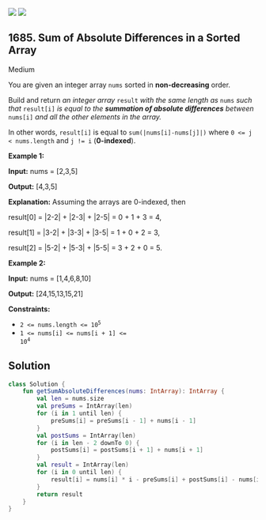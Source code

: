 [![](https://img.shields.io/github/stars/javadev/LeetCode-in-Kotlin?label=Stars&style=flat-square)](https://github.com/javadev/LeetCode-in-Kotlin)
[![](https://img.shields.io/github/forks/javadev/LeetCode-in-Kotlin?label=Fork%20me%20on%20GitHub%20&style=flat-square)](https://github.com/javadev/LeetCode-in-Kotlin/fork)

## 1685\. Sum of Absolute Differences in a Sorted Array

Medium

You are given an integer array `nums` sorted in **non-decreasing** order.

Build and return _an integer array_ `result` _with the same length as_ `nums` _such that_ `result[i]` _is equal to the **summation of absolute differences** between_ `nums[i]` _and all the other elements in the array._

In other words, `result[i]` is equal to `sum(|nums[i]-nums[j]|)` where `0 <= j < nums.length` and `j != i` (**0-indexed**).

**Example 1:**

**Input:** nums = [2,3,5]

**Output:** [4,3,5]

**Explanation:** Assuming the arrays are 0-indexed, then

result[0] = \|2-2\| + \|2-3\| + \|2-5\| = 0 + 1 + 3 = 4,

result[1] = \|3-2\| + \|3-3\| + \|3-5\| = 1 + 0 + 2 = 3,

result[2] = \|5-2\| + \|5-3\| + \|5-5\| = 3 + 2 + 0 = 5.

**Example 2:**

**Input:** nums = [1,4,6,8,10]

**Output:** [24,15,13,15,21]

**Constraints:**

*   <code>2 <= nums.length <= 10<sup>5</sup></code>
*   <code>1 <= nums[i] <= nums[i + 1] <= 10<sup>4</sup></code>

## Solution

```kotlin
class Solution {
    fun getSumAbsoluteDifferences(nums: IntArray): IntArray {
        val len = nums.size
        val preSums = IntArray(len)
        for (i in 1 until len) {
            preSums[i] = preSums[i - 1] + nums[i - 1]
        }
        val postSums = IntArray(len)
        for (i in len - 2 downTo 0) {
            postSums[i] = postSums[i + 1] + nums[i + 1]
        }
        val result = IntArray(len)
        for (i in 0 until len) {
            result[i] = nums[i] * i - preSums[i] + postSums[i] - nums[i] * (len - i - 1)
        }
        return result
    }
}
```